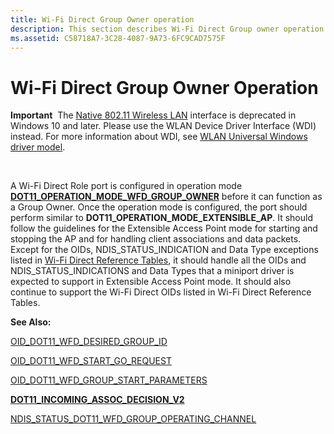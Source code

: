 ```yaml
---
title: Wi-Fi Direct Group Owner operation
description: This section describes Wi-Fi Direct Group owner operation
ms.assetid: C58718A7-3C28-4087-9A73-6FC9CAD7575F
---
```


# Wi-Fi Direct Group Owner Operation


**Important**  The [Native 802.11 Wireless LAN](native-802-11-wireless-lan4.md) interface is deprecated in Windows 10 and later. Please use the WLAN Device Driver Interface (WDI) instead. For more information about WDI, see [WLAN Universal Windows driver model](wifi-universal-driver-model.md).

 

A Wi-Fi Direct Role port is configured in operation mode [**DOT11\_OPERATION\_MODE\_WFD\_GROUP\_OWNER**](https://msdn.microsoft.com/library/windows/hardware/ff547678) before it can function as a Group Owner. Once the operation mode is configured, the port should perform similar to **DOT11\_OPERATION\_MODE\_EXTENSIBLE\_AP**. It should follow the guidelines for the Extensible Access Point mode for starting and stopping the AP and for handling client associations and data packets. Except for the OIDs, NDIS\_STATUS\_INDICATION and Data Type exceptions listed in [Wi-Fi Direct Reference Tables](wi-fi-direct-reference-tables.md), it should handle all the OIDs and NDIS\_STATUS\_INDICATIONS and Data Types that a miniport driver is expected to support in Extensible Access Point mode. It should also continue to support the Wi-Fi Direct OIDs listed in Wi-Fi Direct Reference Tables.

**See Also:**

[OID\_DOT11\_WFD\_DESIRED\_GROUP\_ID](https://msdn.microsoft.com/library/windows/hardware/hh451791)

[OID\_DOT11\_WFD\_START\_GO\_REQUEST](https://msdn.microsoft.com/library/windows/hardware/hh451809)

[OID\_DOT11\_WFD\_GROUP\_START\_PARAMETERS](https://msdn.microsoft.com/library/windows/hardware/hh451800)

[**DOT11\_INCOMING\_ASSOC\_DECISION\_V2**](https://msdn.microsoft.com/library/windows/hardware/hh406480)

[NDIS\_STATUS\_DOT11\_WFD\_GROUP\_OPERATING\_CHANNEL](https://msdn.microsoft.com/library/windows/hardware/hh464153)

 

 





